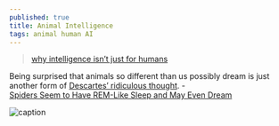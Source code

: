 ```yaml
---
published: true
title: Animal Intelligence
tags: animal human AI
---
```

> [why intelligence isn’t just for humans](https://news.ycombinator.com/item?id=31730127)

Being surprised that animals so different than us possibly dream is just another form of [Descartes’ ridiculous thought](https://www.cambridge.org/core/journals/canadian-journal-of-philosophy/article/abs/descartes-on-the-animal-within-and-the-animals-without/78F88E65AFD6B17B36E1C964A0131A34). - [ 	
	Spiders Seem to Have REM-Like Sleep and May Even Dream](https://news.ycombinator.com/item?id=32396061)
    
![caption](https://external-content.duckduckgo.com/iu/?u=https%3A%2F%2Fimage.slidesharecdn.com%2Fdescartes-120909134240-phpapp02%2F95%2Fren-descartes-animals-are-machines-3-728.jpg%3Fcb%3D1347198301&f=1&nofb=1)